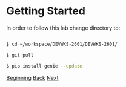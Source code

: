 # Getting Started

In order to follow this lab change directory to:

```bash

$ cd ~/workspace/DEVWKS-2601/DEVWKS-2601/

$ git pull

$ pip install genie --update

```



[Beginning](../README.md)   [Back](../README.md)  [Next](./step2.md)

